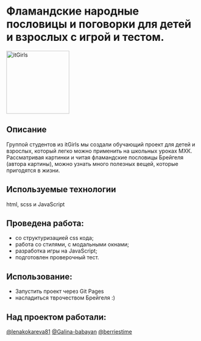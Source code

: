 # Фламандские народные пословицы и поговорки для детей и взрослых с игрой и тестом.

<a href="https://itgirlschool.com/">
<img alt="itGirls" src="https://thumb.tildacdn.com/tild3830-6462-4765-b738-653735313730/-/resize/208x/-/format/webp/logo_white.png" width="165"/>
</a>

## Описание

Группой студентов из itGirls мы создали обучающий проект для детей и взрослых, который легко можно применить на школьных уроках МХК. Рассматривая картинки и читая фламандские пословицы Брейгеля (автора картины), можно узнать много полезных вещей, которые пригодятся в жизни.

## Используемые технологии

html, scss и JavaScript

## Проведена работа:

- со структуризацией css кода;
- работа со стилями, с модальными окнами;
- разработка игры на JavaScript;
- подготовлен проверочный тест.

## Использование:

- Запустить проект через Git Pages
- насладиться тврочеством Брейгеля :)

## Над проектом работали:

[@lenakokareva81](https://github.com/lenakokareva81)
[@Galina-babayan](https://github.com/Galina-babayan)
[@berriestime](https://github.com/berriestime)
